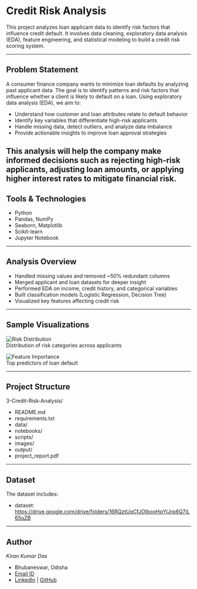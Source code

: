 # Credit Risk Analysis

This project analyzes loan applicant data to identify risk factors that influence credit default. It involves data cleaning, exploratory data analysis (EDA), feature engineering, and statistical modeling to build a credit risk scoring system.

---

## Problem Statement

A consumer finance company wants to minimize loan defaults by analyzing past applicant data. The goal is to identify patterns and risk factors that influence whether a client is likely to default on a loan. Using exploratory data analysis (EDA), we aim to:
- Understand how customer and loan attributes relate to default behavior
- Identify key variables that differentiate high-risk applicants
- Handle missing data, detect outliers, and analyze data imbalance
- Provide actionable insights to improve loan approval strategies

This analysis will help the company make informed decisions such as rejecting high-risk applicants, adjusting loan amounts, or applying higher interest rates to mitigate financial risk.
---

## Tools & Technologies

- Python
- Pandas, NumPy
- Seaborn, Matplotlib
- Scikit-learn
- Jupyter Notebook

---

## Analysis Overview

- Handled missing values and removed ~50% redundant columns
- Merged applicant and loan datasets for deeper insight
- Performed EDA on income, credit history, and categorical variables
- Built classification models (Logistic Regression, Decision Tree)
- Visualized key features affecting credit risk

---

## Sample Visualizations

![Risk Distribution](images/risk_distribution.png)  
Distribution of risk categories across applicants

![Feature Importance](images/feature_importance.png)  
Top predictors of loan default

---

## Project Structure

3-Credit-Risk-Analysis/
- README.md
- requirements.txt
- data/
- notebooks/
- scripts/
- images/
- output/
- project_report.pdf


---

## Dataset

The dataset includes:
- dataset: https://drive.google.com/drive/folders/16RQztUqCfJOlbooHqYlJrp6Q7iL65uZB

---

## Author

*Kiran Kumar Das*  
- Bhubaneswar, Odisha  
- [Email ID](mailto:2041004012.kirankumardas@gmail.com)  
- [LinkedIn](https://linkedin.com/in/kirankumardas16) | [GitHub](https://github.com/Kiran8053)
